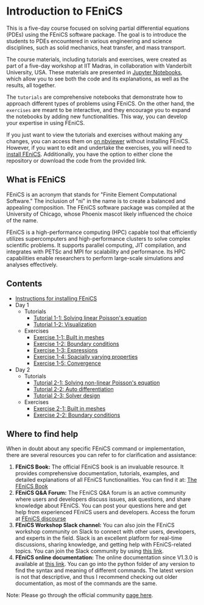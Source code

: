 # Introduction to FEniCS

This is a five-day course focused on solving partial differential equations (PDEs) using the FEniCS software package. The goal is to introduce the students to PDEs encountered in various engineering and science disciplines, such as solid mechanics, heat transfer, and mass transport. 

The course materials, including tutorials and exercises, were created as part of a five-day workshop at IIT Madras, in collaboration with Vanderbilt University, USA. These materials are presented in [Jupyter Notebooks](https://jupyter.org/), which allow you to see both the code and its explanations, as well as the results, all together.

The `tutorials` are comprehensive notebooks that demonstrate how to approach different types of problems using FEniCS. On the other hand, the `exercises` are meant to be interactive, and they encourage you to expand the notebooks by adding new functionalities. This way, you can develop your expertise in using FEniCS.

If you just want to view the tutorials and exercises without making any changes, you can access them on [on nbviewer](https://nbviewer.org/github/iitrabhi/iitm-fenics-course/blob/48a6a14f8f7c27f2a32cf1ea101e18934d254b01/README.ipynb) without installing FEniCS. However, if you want to edit and undertake the exercises, you will need to  [install FEniCS](install-instructions.ipynb). Additionally, you have the option to either clone the repository or download the code from the provided link.

## What is FEniCS

FEniCS is an acronym that stands for "Finite Element Computational Software." The inclusion of "ni" in the name is to create a balanced and appealing composition. The FEniCS software package was compiled at the University of Chicago, whose Phoenix mascot likely influenced the choice of the name.

FEniCS is a high-performance computing (HPC) capable tool that efficiently utilizes supercomputers and high-performance clusters to solve complex scientific problems. It supports parallel computing, JIT compilation, and integrates with PETSc and MPI for scalability and performance. Its HPC capabilities enable researchers to perform large-scale simulations and analyses effectively.

## Contents
- [Instructions for installing FEniCS](install-instructions.ipynb)
- Day 1
  - Tutorials
    - [Tutorial 1-1: Solving linear Poisson's equation](src/day-1/tutorials/1_linear_poisson.ipynb)
    - [Tutorial 1-2: Visualization](src\day-1\tutorials\2_visualization.ipynb)
  - Exercises
    - [Exercise 1-1: Built in meshes](src\day-1\exercises\1_built_in_mesh.ipynb)
    - [Exercise 1-2: Boundary conditions](src\day-1\exercises\2_boundary_conditions.ipynb)
    - [Exercise 1-3: Expressions](src\day-1\exercises\3_expressions.ipynb)
    - [Exercise 1-4: Spacially varying properties](src\day-1\exercises\4_spacially_varying_properties.ipynb)
    - [Exercise 1-5: Convergence](src\day-1\exercises\5_convergence.ipynb)
- Day 2
  - Tutorials
    - [Tutorial 2-1: Solving non-linear Poisson's equation](src/day-2/tutorials/1_non_linear_poisson.ipynb)
    - [Tutorial 2-2: Auto differentiation](src\day-2\tutorials\2_auto-differentiation.ipynb)
    - [Tutorial 2-3: Solver design](src\day-2\tutorials\2_solver_design.ipynb)
  - Exercises
    - [Exercise 2-1: Built in meshes](src\day-1\exercises\1_built_in_mesh.ipynb)
    - [Exercise 2-2: Boundary conditions](src\day-1\exercises\2_boundary_conditions.ipynb)

## Where to find help

When in doubt about any specific FEniCS command or implementation, there are several resources you can refer to for clarification and assistance:

1. **FEniCS Book:** The official FEniCS book is an invaluable resource. It provides comprehensive documentation, tutorials, examples, and detailed explanations of all FEniCS functionalities. You can find it at: [The FEniCS Book](https://fenicsproject.org/book/)
2. **FEniCS Q&A Forum:** The FEniCS Q&A forum is an active community where users and developers discuss issues, ask questions, and share knowledge about FEniCS. You can post your questions here and get help from experienced FEniCS users and developers. Access the forum at [FEniCS discourse](https://fenicsproject.discourse.group/)
3. **FEniCS Workshop Slack channel:** You can also join the FEniCS workshop community on Slack to connect with other users, developers, and experts in the field. Slack is an excellent platform for real-time discussions, sharing knowledge, and getting help with FEniCS-related topics. You can join the Slack community by using [this link](https://join.slack.com/t/fenicsworkshop/shared_invite/zt-1zqrdlvmr-LziJQ59NdEOBzn7YZf59hg). 
4. **FEniCS online documentation:** The online documentation since V1.3.0 is available at [this link](https://fenicsproject.org/olddocs/dolfin/). You can go into the python folder of any version to find the syntax and meaning of different commands. The latest version is not that descriptive, and thus I recommend checking out older documentation, as most of the commands are the same.

Note: Please go through the official community [page here](https://fenicsproject.org/community/).
